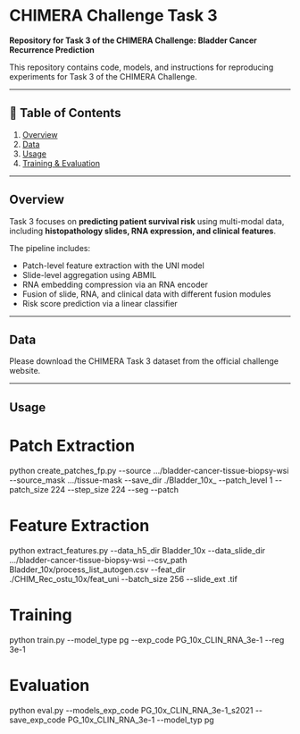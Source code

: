 # CHIMERA Challenge Task 3

**Repository for Task 3 of the CHIMERA Challenge: Bladder Cancer Recurrence Prediction**  

This repository contains code, models, and instructions for reproducing experiments for Task 3 of the CHIMERA Challenge.

---

## 📌 Table of Contents
1. [Overview](#overview)  
2. [Data](#data)  
3. [Usage](#usage)   
4. [Training & Evaluation](#training--evaluation)  

---

## Overview
Task 3 focuses on **predicting patient survival risk** using multi-modal data, including **histopathology slides, RNA expression, and clinical features**.  

The pipeline includes:
- Patch-level feature extraction with the UNI model  
- Slide-level aggregation using ABMIL  
- RNA embedding compression via an RNA encoder  
- Fusion of slide, RNA, and clinical data with different fusion modules  
- Risk score prediction via a linear classifier  

---

## Data
Please download the CHIMERA Task 3 dataset from the official challenge website.

---

## Usage

# Patch Extraction
python create_patches_fp.py --source .../bladder-cancer-tissue-biopsy-wsi  --source_mask .../tissue-mask --save_dir ./Bladder_10x_ --patch_level 1 --patch_size 224 --step_size 224 --seg --patch

# Feature Extraction
python extract_features.py --data_h5_dir Bladder_10x --data_slide_dir .../bladder-cancer-tissue-biopsy-wsi --csv_path Bladder_10x/process_list_autogen.csv --feat_dir ./CHIM_Rec_ostu_10x/feat_uni --batch_size 256 --slide_ext .tif

# Training
python train.py --model_type pg --exp_code PG_10x_CLIN_RNA_3e-1 --reg 3e-1

# Evaluation
python eval.py --models_exp_code PG_10x_CLIN_RNA_3e-1_s2021 --save_exp_code PG_10x_CLIN_RNA_3e-1 --model_typ pg 

